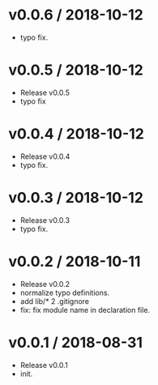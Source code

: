 
v0.0.6 / 2018-10-12
==================

  * typo fix.

v0.0.5 / 2018-10-12
===================

  * Release v0.0.5
  * typo fix

v0.0.4 / 2018-10-12
===================

  * Release v0.0.4
  * typo fix.

v0.0.3 / 2018-10-12
===================

  * Release v0.0.3
  * typo fix.

v0.0.2 / 2018-10-11
===================

  * Release v0.0.2
  * normalize typo definitions.
  * add lib/* 2 .gitignore
  * fix: fix module name in declaration file.

v0.0.1 / 2018-08-31
===================

  * Release v0.0.1
  * init.
